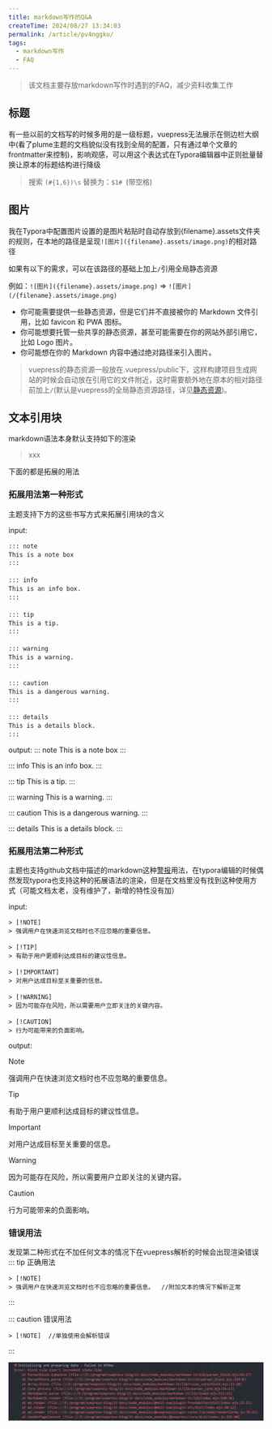 ```yaml
---
title: markdown写作的Q&A
createTime: 2024/08/27 13:34:03
permalink: /article/pv4nggku/
tags:
  - markdown写作
  - FAQ
---
```

> 该文档主要存放markdown写作时遇到的FAQ，减少资料收集工作

<!-- more --> 

## 标题

有一些以前的文档写的时候多用的是一级标题，vuepress无法展示在侧边栏大纲中(看了plume主题的文档貌似没有找到全局的配置，只有通过单个文章的frontmatter来控制)，影响观感，可以用这个表达式在Typora编辑器中正则批量替换让原本的标题结构进行降级

> 搜索 `(#{1,6})\s` 替换为：`$1# `(带空格)

## 图片

我在Typora中配置图片设置的是图片粘贴时自动存放到{filename}.assets文件夹的规则，在本地的路径是呈现`![图片]({filename}.assets/image.png)`的相对路径

如果有以下的需求，可以在该路径的基础上加上`/`引用全局静态资源

例如：`![图片]({filename}.assets/image.png)`  => `![图片](/{filename}.assets/image.png)`

* 你可能需要提供一些静态资源，但是它们并不直接被你的 Markdown 文件引用，比如 favicon 和 PWA 图标。
* 你可能想要托管一些共享的静态资源，甚至可能需要在你的网站外部引用它，比如 Logo 图片。
* 你可能想在你的 Markdown 内容中通过绝对路径来引入图片。

> vuepress的静态资源一般放在.vuepress/public下，这样构建项目生成网站的时候会自动放在引用它的文件附近，这时需要额外地在原本的相对路径前加上`/`(默认是vuepress的全局静态资源路径，详见[静态资源](https://v2.vuepress.vuejs.org/zh/guide/assets.html))。

## 文本引用块

markdown语法本身默认支持如下的渲染

> xxx

下面的都是拓展的用法

### 拓展用法第一种形式

主题支持下方的这些书写方式来拓展引用块的含义

input: 

```markdown
::: note
This is a note box
:::

::: info
This is an info box.
:::

::: tip
This is a tip.
:::

::: warning
This is a warning.
:::

::: caution
This is a dangerous warning.
:::

::: details
This is a details block.
:::
```

output:
::: note
This is a note box
:::

::: info
This is an info box.
:::

::: tip
This is a tip.
:::

::: warning
This is a warning.
:::

::: caution
This is a dangerous warning.
:::

::: details
This is a details block.
:::

### 拓展用法第二种形式

主题也支持github文档中描述的markdown这种[警报](https://docs.github.com/zh/get-started/writing-on-github/getting-started-with-writing-and-formatting-on-github/basic-writing-and-formatting-syntax#alerts)用法，在typora编辑的时候偶然发现typora也支持这种的拓展语法的渲染，但是在文档里没有找到这种使用方式（可能文档太老，没有维护了，新增的特性没有加）

input: 

```
> [!NOTE]
> 强调用户在快速浏览文档时也不应忽略的重要信息。

> [!TIP]
> 有助于用户更顺利达成目标的建议性信息。

> [!IMPORTANT]
> 对用户达成目标至关重要的信息。

> [!WARNING]
> 因为可能存在风险，所以需要用户立即关注的关键内容。

> [!CAUTION]
> 行为可能带来的负面影响。
```

output:

> [!NOTE]
> 强调用户在快速浏览文档时也不应忽略的重要信息。

> [!TIP]
> 有助于用户更顺利达成目标的建议性信息。

> [!IMPORTANT]
> 对用户达成目标至关重要的信息。

> [!WARNING]
> 因为可能存在风险，所以需要用户立即关注的关键内容。

> [!CAUTION]
> 行为可能带来的负面影响。

### 错误用法<Badge type="danger" text="error"/>

发现第二种形式在不加任何文本的情况下在vuepress解析的时候会出现渲染错误
::: tip 正确用法

```
> [!NOTE]
> 强调用户在快速浏览文档时也不应忽略的重要信息。  //附加文本的情况下解析正常
```

::: 

::: caution 错误用法

```
> [!NOTE]  //单独使用会解析错误
```

:::

![image-20240829000624628](./markdown写作的Q&A.assets/image-20240829000624628.png)

<PageNav/>

<CommentService/>
